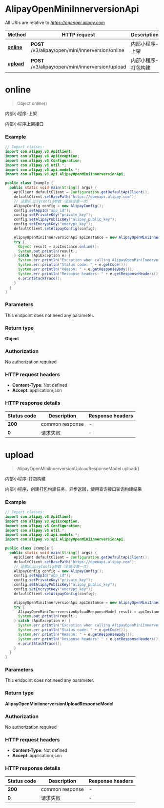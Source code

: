 # AlipayOpenMiniInnerversionApi

All URIs are relative to *https://openapi.alipay.com*

| Method | HTTP request | Description |
|------------- | ------------- | -------------|
| [**online**](AlipayOpenMiniInnerversionApi.md#online) | **POST** /v3/alipay/open/mini/innerversion/online | 内部小程序-上架 |
| [**upload**](AlipayOpenMiniInnerversionApi.md#upload) | **POST** /v3/alipay/open/mini/innerversion/upload | 内部小程序-打包构建 |


<a name="online"></a>
# **online**
> Object online()

内部小程序-上架

内部小程序上架接口

### Example
```java
// Import classes:
import com.alipay.v3.ApiClient;
import com.alipay.v3.ApiException;
import com.alipay.v3.Configuration;
import com.alipay.v3.util.*;
import com.alipay.v3.api.models.*;
import com.alipay.v3.api.AlipayOpenMiniInnerversionApi;

public class Example {
  public static void main(String[] args) {
    ApiClient defaultClient = Configuration.getDefaultApiClient();
    defaultClient.setBasePath("https://openapi.alipay.com");
    // 设置alipayConfig参数（全局设置一次）
    AlipayConfig config = new AlipayConfig();
    config.setAppId("app_id");
    config.setPrivateKey("private_key");
    config.setAlipayPublicKey("alipay_public_key");
    config.setEncryptKey("encrypt_key");
    defaultClient.setAlipayConfig(config);

    AlipayOpenMiniInnerversionApi apiInstance = new AlipayOpenMiniInnerversionApi(defaultClient);
    try {
      Object result = apiInstance.online();
      System.out.println(result);
    } catch (ApiException e) {
      System.err.println("Exception when calling AlipayOpenMiniInnerversionApi#online");
      System.err.println("Status code: " + e.getCode());
      System.err.println("Reason: " + e.getResponseBody());
      System.err.println("Response headers: " + e.getResponseHeaders());
      e.printStackTrace();
    }
  }
}
```

### Parameters
This endpoint does not need any parameter.

### Return type

**Object**

### Authorization

No authorization required

### HTTP request headers

 - **Content-Type**: Not defined
 - **Accept**: application/json

### HTTP response details
| Status code | Description | Response headers |
|-------------|-------------|------------------|
| **200** | common response |  -  |
| **0** | 请求失败 |  -  |

<a name="upload"></a>
# **upload**
> AlipayOpenMiniInnerversionUploadResponseModel upload()

内部小程序-打包构建

内部小程序，创建打包构建任务，异步返回，使用查询接口轮询构建结果

### Example
```java
// Import classes:
import com.alipay.v3.ApiClient;
import com.alipay.v3.ApiException;
import com.alipay.v3.Configuration;
import com.alipay.v3.util.*;
import com.alipay.v3.api.models.*;
import com.alipay.v3.api.AlipayOpenMiniInnerversionApi;

public class Example {
  public static void main(String[] args) {
    ApiClient defaultClient = Configuration.getDefaultApiClient();
    defaultClient.setBasePath("https://openapi.alipay.com");
    // 设置alipayConfig参数（全局设置一次）
    AlipayConfig config = new AlipayConfig();
    config.setAppId("app_id");
    config.setPrivateKey("private_key");
    config.setAlipayPublicKey("alipay_public_key");
    config.setEncryptKey("encrypt_key");
    defaultClient.setAlipayConfig(config);

    AlipayOpenMiniInnerversionApi apiInstance = new AlipayOpenMiniInnerversionApi(defaultClient);
    try {
      AlipayOpenMiniInnerversionUploadResponseModel result = apiInstance.upload();
      System.out.println(result);
    } catch (ApiException e) {
      System.err.println("Exception when calling AlipayOpenMiniInnerversionApi#upload");
      System.err.println("Status code: " + e.getCode());
      System.err.println("Reason: " + e.getResponseBody());
      System.err.println("Response headers: " + e.getResponseHeaders());
      e.printStackTrace();
    }
  }
}
```

### Parameters
This endpoint does not need any parameter.

### Return type

**AlipayOpenMiniInnerversionUploadResponseModel**

### Authorization

No authorization required

### HTTP request headers

 - **Content-Type**: Not defined
 - **Accept**: application/json

### HTTP response details
| Status code | Description | Response headers |
|-------------|-------------|------------------|
| **200** | common response |  -  |
| **0** | 请求失败 |  -  |


